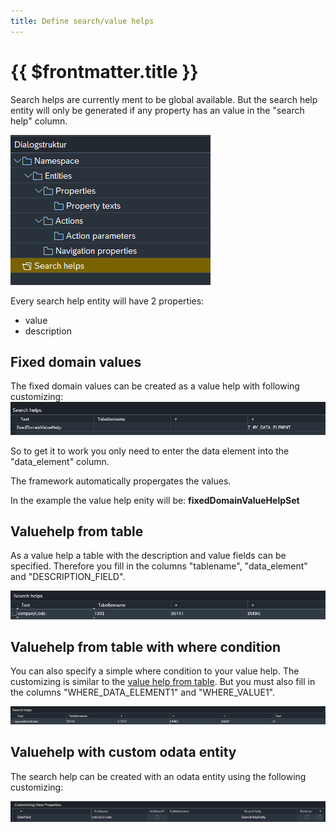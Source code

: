 ```yaml
---
title: Define search/value helps
---
```


#  {{ $frontmatter.title }}

Search helps are currently ment to be global available. But the search help entity will only be generated if any property has an value in the "search help" column.

![customizing tree search helps](./attachments/search_help_tree.png)

Every search help entity will have 2 properties:
- value
- description

## Fixed domain values

The fixed domain values can be created as a value help with following customizing:
![fixed domain value help](./attachments/fixed_domain_vh.png)

So to get it to work you only need to enter the data element into the "data_element" column.

The framework automatically propergates the values.

In the example the value help enity will be: **fixedDomainValueHelpSet**

## Valuehelp from table

As a value help a table with the description and value fields can be specified. Therefore you fill in the columns "tablename", "data_element" and "DESCRIPTION_FIELD".

![value help from table](./attachments/valuehelp_from_table.png)

## Valuehelp from table with where condition

You can also specify a simple where condition to your value help. The customizing is similar to the [value help from table](#valuehelp-from-table). But you must also fill in the columns "WHERE_DATA_ELEMENT1" and "WHERE_VALUE1".

![value help from table with where condition](./attachments/valuehelp_from_table_with_where.png)

## Valuehelp with custom odata entity

The search help can be created with an odata entity using the following customizing:

![search help with an odata entity](./attachments/searchhelp_from_entity.png)

